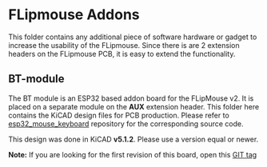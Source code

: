 # FLipmouse Addons

This folder contains any additional piece of software hardware or gadget to increase the usability of the FLipmouse.
Since there is are 2 extension headers on the FLipmouse PCB, it is easy to extend the functionality.


## BT-module

The BT module is an ESP32 based addon board for the FLipMouse v2. It is placed on a separate module on the __AUX__ extension header.
This folder here contains the KiCAD design files for PCB production.
Please refer to [esp32_mouse_keyboard](https://github.com/asterics/esp32_mouse_keyboard) repository for the corresponding source code.

This design was done in KiCAD __v5.1.2__. Please use a version equal or newer.

__Note:__ If you are looking for the first revision of this board, open this [GIT tag](https://github.com/asterics/FLipMouse/tree/PCB_v0.3)
